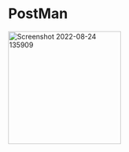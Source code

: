 # PostMan
<img width="229" alt="Screenshot 2022-08-24 135909" src="https://user-images.githubusercontent.com/38674801/186351976-646561e6-c4dc-4d44-bb1c-f374211ffac1.png">
